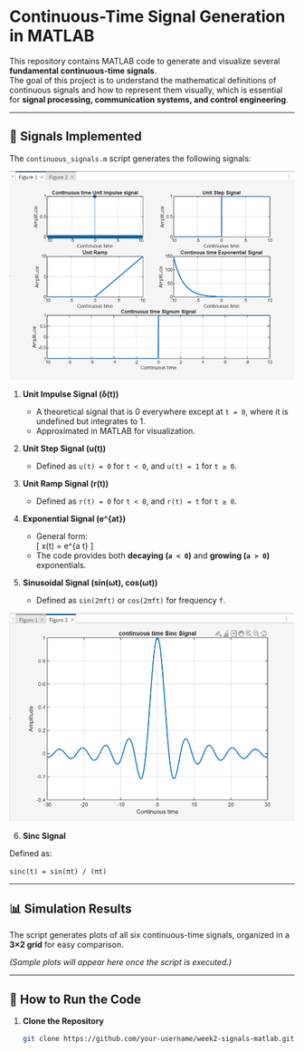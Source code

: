 # Continuous-Time Signal Generation in MATLAB

This repository contains MATLAB code to generate and visualize several **fundamental continuous-time signals**.  
The goal of this project is to understand the mathematical definitions of continuous signals and how to represent them visually, which is essential for **signal processing, communication systems, and control engineering**.

---

## 📌 Signals Implemented

The `continuous_signals.m` script generates the following signals:


![CTS](./image/CTS_1.png)
1. **Unit Impulse Signal (δ(t))**  
   - A theoretical signal that is 0 everywhere except at `t = 0`, where it is undefined but integrates to 1.  
   - Approximated in MATLAB for visualization.  

2. **Unit Step Signal (u(t))**  
   - Defined as `u(t) = 0` for `t < 0`, and `u(t) = 1` for `t ≥ 0`.  

3. **Unit Ramp Signal (r(t))**  
   - Defined as `r(t) = 0` for `t < 0`, and `r(t) = t` for `t ≥ 0`.  

4. **Exponential Signal (e^{at})**  
   - General form:  
     \[
     x(t) = e^{a t}
     \]  
   - The code provides both **decaying (`a < 0`)** and **growing (`a > 0`)** exponentials.  

5. **Sinusoidal Signal (sin(ωt), cos(ωt))**  
   - Defined as `sin(2πft)` or `cos(2πft)` for frequency `f`.  


![CTS](./image/CTS_2.png)

6. **Sinc Signal**

Defined as:

`sinc(t) = sin(πt) / (πt)` 

---

## 📊 Simulation Results

The script generates plots of all six continuous-time signals, organized in a **3×2 grid** for easy comparison.  

*(Sample plots will appear here once the script is executed.)*  

---

## 🚀 How to Run the Code

1. **Clone the Repository**
   ```bash
   git clone https://github.com/your-username/week2-signals-matlab.git
